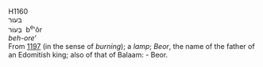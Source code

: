 H1160  
בּעור  
בְּעוֹר ‎ b<sup>e</sup>‛ôr  
*beh-ore‘*  
From [1197](h1197) (in the sense of *burning*); a *lamp*; *Beor*, the
name of the father of an Edomitish king; also of that of Balaam: -
Beor.  
